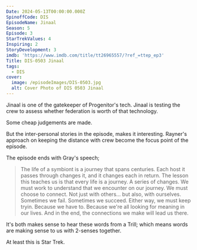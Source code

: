 ```yaml
---
Date: 2024-05-13T00:00:00.000Z
SpinoffCode: DIS
EpisodeName: Jinaal
Season: 5
Episode: 3
StarTrekValues: 4
Inspiring: 2
StoryDevelopment: 3
imdb: 'https://www.imdb.com/title/tt26965557/?ref_=ttep_ep3'
Title: DIS-0503 Jinaal
tags:
  - DIS
cover:
  image: /episodeImages/DIS-0503.jpg
  alt: Cover Photo of DIS 0503 Jinaal
---
```


Jinaal is one of the gatekeeper of Progenitor's tech. Jinaal is testing the crew to assess whether federation is worth of that technology.

Some cheap judgements are made.

But the inter-personal stories in the episode, makes it interesting. Rayner's approach on keeping the distance with crew become the focus point of the episode.

The episode ends with Gray's speech;

> The life of a symbiont is a journey that spans centuries. Each host it passes through changes it, and it changes each in return. The lesson this teaches us is that every life is a journey. A series of changes. We must work to understand that we encounter on our journey. We must choose to connect. Not just with others... but also, with ourselves. Sometimes we fail. Sometimes we succeed. Either way, we must keep tryin. Because we have to. Because we're all looking for meaning in our lives. And in the end, the connections we make will lead us there.

It's both makes sense to hear these words from a Trill; which means words are making sense to us with 2-senses together.

At least this is Star Trek.
